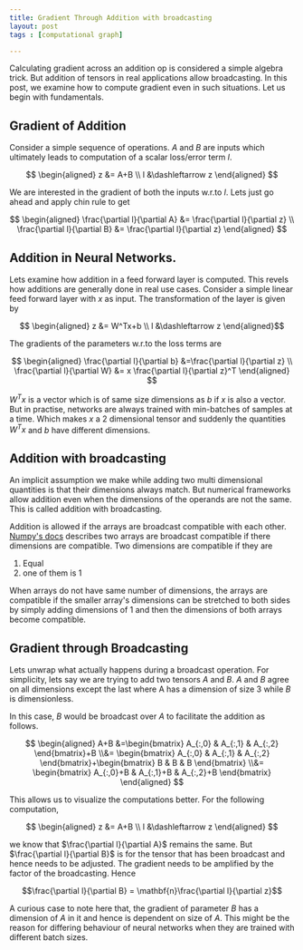 ```yaml
---
title: Gradient Through Addition with broadcasting
layout: post
tags : [computational graph]

---
```




Calculating gradient across an addition op is considered a simple algebra trick. But addition of tensors in real applications allow broadcasting. In this post, we examine how to compute gradient even in such situations.  Let us begin with fundamentals.

## Gradient of Addition

Consider a simple sequence of operations. $A$ and $B$ are inputs which ultimately leads to computation of a scalar loss/error term $l$. 

$$
 \begin{aligned}
  z &= A+B
  \\
  l &\dashleftarrow z
 \end{aligned}
$$

We are interested in the gradient of both the inputs w.r.to $l$. Lets just go ahead and apply chin rule to get

$$
\begin{aligned}
  \frac{\partial l}{\partial A} &= \frac{\partial l}{\partial z}
  \\ 
  \frac{\partial l}{\partial B} &= \frac{\partial l}{\partial z}
\end{aligned}
$$

## Addition in Neural Networks.

Lets examine how addition in a feed forward layer is computed. This revels how additions are generally done in real use cases. Consider a simple linear feed forward layer with $x$ as input. The transformation of the layer is given by

$$
\begin{aligned}
  z &= W^Tx+b
  \\
  l &\dashleftarrow z
\end{aligned}$$

The gradients of the parameters w.r.to the loss terms are 

$$
\begin{aligned}
  \frac{\partial l}{\partial b} &=\frac{\partial l}{\partial z}
  \\
  \frac{\partial l}{\partial W} &= x \frac{\partial l}{\partial z}^T
\end{aligned}
$$

$W^Tx$ is a vector which is of same size dimensions as $b$ if $x$ is also a vector. But in practise, networks are always trained with min-batches of samples  at a time. Which makes $x$ a 2 dimensional tensor and suddenly the quantities $W^Tx$ and $b$ have different dimensions. 

## Addition with broadcasting

An implicit assumption we make while adding two multi dimensional quantities is that their dimensions always match. But numerical frameworks allow addition even when the dimensions of the operands are not the same. This is called addition with broadcasting.

Addition is allowed if the arrays are broadcast compatible with each other. [Numpy's docs](https://docs.scipy.org/doc/numpy/user/basics.broadcasting.html) describes two arrays are broadcast compatible if there dimensions are compatible. Two dimensions are compatible if they are 

1. Equal
2. one of them is 1

When arrays do not have same number of dimensions, the arrays are compatible if the smaller array's dimensions can be stretched to both sides by simply adding dimensions of 1 and then the dimensions of both arrays become compatible.

## Gradient through Broadcasting

Lets unwrap what actually happens during a broadcast operation. For simplicity, lets say we are trying to add two tensors $A$ and $B$. $A$ and $B$ agree on all dimensions except the last where A has a dimension of size $3$ while $B$ is dimensionless. 

In this case, $B$ would be broadcast over $A$ to facilitate the addition as follows. 

$$
\begin{aligned}
A+B &=\begin{bmatrix} A_{:,0} & A_{:,1} & A_{:,2} \end{bmatrix}+B 
\\&= 
\begin{bmatrix} A_{:,0} & A_{:,1} & A_{:,2} \end{bmatrix}+\begin{bmatrix} B & B & B \end{bmatrix}
\\&=
\begin{bmatrix} A_{:,0}+B & A_{:,1}+B & A_{:,2}+B \end{bmatrix}
\end{aligned}
$$

This allows us to visualize the computations better. For the following computation,  

$$
 \begin{aligned}
  z &= A+B
  \\
  l &\dashleftarrow z
 \end{aligned}
$$

we know that $\frac{\partial l}{\partial A}$ remains the same. But $\frac{\partial l}{\partial B}$ is for the tensor that has been broadcast and hence needs to be adjusted. The gradient needs to be amplified by the factor of the broadcasting. Hence


$$\frac{\partial l}{\partial B} = \mathbf{n}\frac{\partial l}{\partial z}$$ 


A curious case to note here that, the gradient of parameter $B$ has a dimension of $A$ in it and hence is dependent on size of $A$. This might be the reason for differing behaviour of neural networks when they are trained with different batch sizes.  
